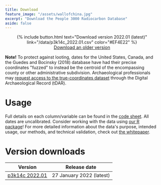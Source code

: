 ```yaml
---
title: Download
feature_image: "/assets/wallofchina.jpg"
excerpt: "Download the People 3000 Radiocarbon Database"
aside: false
---
```


<div style="text-align:center;">
{% include button.html text="Download version 2022.01 (latest)" 
link="/data/p3k14c_2022.01.csv" color="#EF4E22" %} <br />
<a href="#version-downloads" style="font-size: 11pt; text-decoration: underline;">
    Download an older version
</a>
</div>

**Note!** To protect against looting, dates for the United States, Canada, and
the Guedes and Bocinsky (2018) database have had their precise coordinates 
"fuzzed" to instead be the centroid of the encompassing county or
other administrative subdivision. Archaeological professionals may [request
access to the true-coordinates dataset](https://core.tdar.org/dataset/459172/p3k14c-scrubbed) through the Digital Archaeological Record
(tDAR).

# Usage

Full details on each column/variable can be found in the 
[code sheet](/codesheet/). All dates are uncalibrated. Consider working with the
data using [our R package](https://github.com/people3k/p3k14c)! For more
detailed information about the data's purpose, intended usage, our methods, and
technical validation, check out [the whitepaper](https://www.nature.com/articles/s41597-022-01118-7).

# Version downloads

| **Version** | **Release date** |
|-------------|--------------|
| [p3k14c 2022.01](/data/p3k14c_2022.01.csv) | 27 January 2022 (latest) |

<br />

